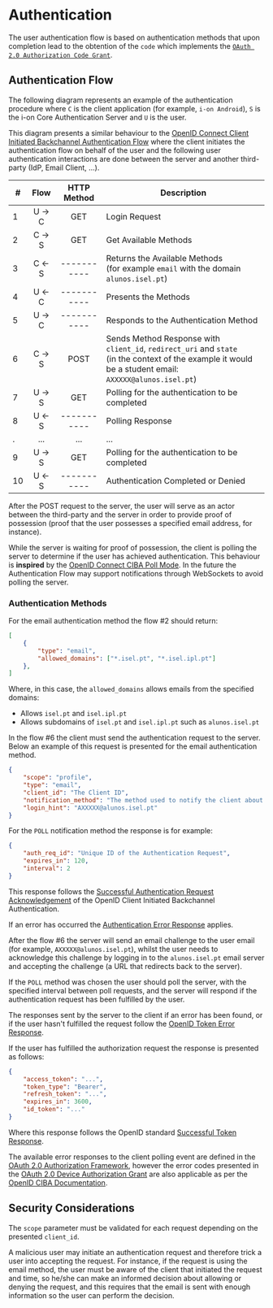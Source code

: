 # Authentication

The user authentication flow is based on authentication methods that upon completion lead to the obtention of the `code` which implements the [`OAuth 2.0 Authorization Code Grant`](https://auth0.com/docs/flows/authorization-code-flow).

## Authentication Flow

The following diagram represents an example of the authentication procedure where `C` is the client application (for example, `i-on Android`), `S` is the i-on Core Authentication Server and `U` is the user.

This diagram presents a similar behaviour to the [OpenID Connect Client Initiated Backchannel Authentication Flow](https://openid.net/specs/openid-client-initiated-backchannel-authentication-core-1_0.html) where the client initiates the authentication flow on behalf of the user and the following user authentication interactions are done between the server and another third-party (IdP, Email Client, ...).

#|   Flow   | HTTP Method | Description
-|:--------:|:-----------:|--------------
1|  U -> C  |     GET     | Login Request
2|  C -> S  |     GET     | Get Available Methods
3|  C <- S  | ----------- | Returns the Available Methods<br>(for example `email` with the domain `alunos.isel.pt`)
4|  U <- C  | ----------- | Presents the Methods
5|  U -> C  | ----------- | Responds to the Authentication Method
6|  C -> S  |     POST    | Sends Method Response with `client_id`, `redirect_uri` and `state`<br>(in the context of the example it would be a student email: `AXXXXX@alunos.isel.pt`)
7|  U -> S  |     GET     | Polling for the authentication to be completed
8|  U <- S  | ----------- | Polling Response
.|   ...    |     ...     | ...
9|  U -> S  |     GET     | Polling for the authentication to be completed
10|  U <- S  | ----------- | Authentication Completed or Denied

After the POST request to the server, the user will serve as an actor between the third-party and the server in order to provide proof of possession (proof that the user possesses a specified email address, for instance).

While the server is waiting for proof of possession, the client is polling the server to determine if the user has achieved authentication. This behaviour is **inspired** by the [OpenID Connect CIBA Poll Mode](https://openid.net/specs/openid-client-initiated-backchannel-authentication-core-1_0.html#rfc.section.5). In the future the Authentication Flow may support notifications through WebSockets to avoid polling the server.

### Authentication Methods

For the email authentication method the flow #2 should return:

```json
[
    {
        "type": "email",
        "allowed_domains": ["*.isel.pt", "*.isel.ipl.pt"]
    },
]
```

Where, in this case, the `allowed_domains` allows emails from the specified domains:

- Allows `isel.pt` and `isel.ipl.pt`
- Allows subdomains of `isel.pt` and `isel.ipl.pt` such as `alunos.isel.pt`

In the flow #6 the client must send the authentication request to the server. Below an example of this request is presented for the email authentication method.

```json
{
    "scope": "profile",
    "type": "email",
    "client_id": "The Client ID",
    "notification_method": "The method used to notify the client about the authentication response, for now only 'POLL' is supported",
    "login_hint": "AXXXXX@alunos.isel.pt"
}
```

For the `POLL` notification method the response is for example:

```json
{
    "auth_req_id": "Unique ID of the Authentication Request",
    "expires_in": 120,
    "interval": 2
}
```

This response follows the [Successful Authentication Request Acknowledgement](https://openid.net/specs/openid-client-initiated-backchannel-authentication-core-1_0.html#successful_authentication_request_acknowdlegment) of the OpenID Client Initiated Backchannel Authentication.

If an error has occurred the [Authentication Error Response](https://openid.net/specs/openid-client-initiated-backchannel-authentication-core-1_0.html#auth_error_response) applies.

After the flow #6 the server will send an email challenge to the user email (for example, `AXXXXX@alunos.isel.pt`), whilst the user needs to acknowledge this challenge by logging in to the `alunos.isel.pt` email server and accepting the challenge (a URL that redirects back to the server).

If the `POLL` method was chosen the user should poll the server, with the specified interval between poll requests, and the server will respond if the authentication request has been fulfilled by the user.

The responses sent by the server to the client if an error has been found, or if the user hasn't fulfilled the request follow the [OpenID Token Error Response](https://openid.net/specs/openid-connect-core-1_0.html#TokenErrorResponse).

If the user has fulfilled the authorization request the response is presented as follows:

```json
{
    "access_token": "...",
    "token_type": "Bearer",
    "refresh_token": "...",
    "expires_in": 3600,
    "id_token": "..."
}
```

Where this response follows the OpenID standard [Successful Token Response](https://openid.net/specs/openid-connect-core-1_0.html#TokenResponse).

The available error responses to the client polling event are defined in the [OAuth 2.0 Authorization Framework](https://tools.ietf.org/html/rfc6749#section-5.2), however the error codes presented in the [OAuth 2.0 Device Authorization Grant](https://tools.ietf.org/html/rfc8628#section-3.5) are also applicable as per the [OpenID CIBA Documentation](https://openid.net/specs/openid-client-initiated-backchannel-authentication-core-1_0.html#token_error_response).

## Security Considerations

The `scope` parameter must be validated for each request depending on the presented `client_id`.

A malicious user may initiate an authentication request and therefore trick a user into accepting the request. For instance, if the request is using the email method, the user must be aware of the client that initiated the request and time, so he/she can make an informed decision about allowing or denying the request, and this requires that the email is sent with enough information so the user can perform the decision.